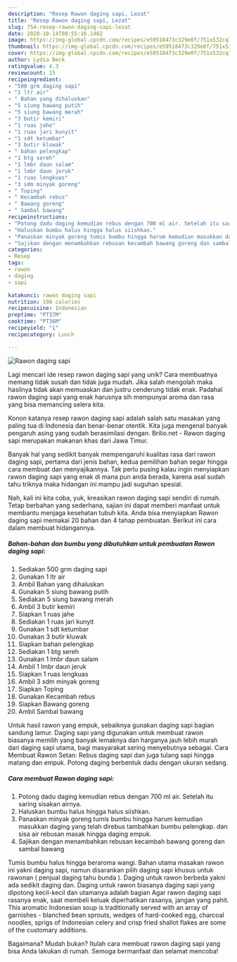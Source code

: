 ```yaml
---
description: "Resep Rawon daging sapi, Lezat"
title: "Resep Rawon daging sapi, Lezat"
slug: 754-resep-rawon-daging-sapi-lezat
date: 2020-10-14T08:55:16.148Z
image: https://img-global.cpcdn.com/recipes/e59518473c329e0f/751x532cq70/rawon-daging-sapi-foto-resep-utama.jpg
thumbnail: https://img-global.cpcdn.com/recipes/e59518473c329e0f/751x532cq70/rawon-daging-sapi-foto-resep-utama.jpg
cover: https://img-global.cpcdn.com/recipes/e59518473c329e0f/751x532cq70/rawon-daging-sapi-foto-resep-utama.jpg
author: Lydia Beck
ratingvalue: 4.3
reviewcount: 15
recipeingredient:
- "500 grm daging sapi"
- "1 ltr air"
- " Bahan yang dihaluskan"
- "5 siung bawang putih"
- "5 siung bawang merah"
- "3 butir kemiri"
- "1 ruas jahe"
- "1 ruas jari kunyit"
- "1 sdt ketumbar"
- "3 butir kluwak"
- " bahan pelengkap"
- "1 btg sereh"
- "1 lmbr daun salam"
- "1 lmbr daun jeruk"
- "1 ruas lengkuas"
- "3 sdm minyak goreng"
- " Toping"
- " Kecambah rebus"
- " Bawang goreng"
- " Sambal bawang"
recipeinstructions:
- "Potong dadu daging kemudian rebus dengan 700 ml air. Setelah itu saring sisakan airnya."
- "Haluskan bumbu halus hingga halus siishkan."
- "Panaskan minyak goreng tumis bumbu hingga harum kemudian masukkan daging yang telah direbus tambahkan bumbu pelengkap. dan sisa air rebusan masak hingga daging empuk."
- "Sajikan dengan menambahkan rebusan kecambah bawang goreng dan sambal bawang"
categories:
- Resep
tags:
- rawon
- daging
- sapi

katakunci: rawon daging sapi 
nutrition: 198 calories
recipecuisine: Indonesian
preptime: "PT37M"
cooktime: "PT36M"
recipeyield: "1"
recipecategory: Lunch

---
```



![Rawon daging sapi](https://img-global.cpcdn.com/recipes/e59518473c329e0f/751x532cq70/rawon-daging-sapi-foto-resep-utama.jpg)

Lagi mencari ide resep rawon daging sapi yang unik? Cara membuatnya memang tidak susah dan tidak juga mudah. Jika salah mengolah maka hasilnya tidak akan memuaskan dan justru cenderung tidak enak. Padahal rawon daging sapi yang enak harusnya sih mempunyai aroma dan rasa yang bisa memancing selera kita.

Konon katanya resep rawon daging sapi adalah salah satu masakan yang paling tua di Indonesia dan benar-benar otentik. Kita juga mengenal banyak pengaruh asing yang sudah berasimilasi dengan. Brilio.net - Rawon daging sapi merupakan makanan khas dari Jawa Timur.

Banyak hal yang sedikit banyak mempengaruhi kualitas rasa dari rawon daging sapi, pertama dari jenis bahan, kedua pemilihan bahan segar hingga cara membuat dan menyajikannya. Tak perlu pusing kalau ingin menyiapkan rawon daging sapi yang enak di mana pun anda berada, karena asal sudah tahu triknya maka hidangan ini mampu jadi suguhan spesial.


Nah, kali ini kita coba, yuk, kreasikan rawon daging sapi sendiri di rumah. Tetap berbahan yang sederhana, sajian ini dapat memberi manfaat untuk membantu menjaga kesehatan tubuh kita. Anda bisa menyiapkan Rawon daging sapi memakai 20 bahan dan 4 tahap pembuatan. Berikut ini cara dalam membuat hidangannya.

<!--inarticleads1-->

##### Bahan-bahan dan bumbu yang dibutuhkan untuk pembuatan Rawon daging sapi:

1. Sediakan 500 grm daging sapi
1. Gunakan 1 ltr air
1. Ambil  Bahan yang dihaluskan
1. Gunakan 5 siung bawang putih
1. Sediakan 5 siung bawang merah
1. Ambil 3 butir kemiri
1. Siapkan 1 ruas jahe
1. Sediakan 1 ruas jari kunyit
1. Gunakan 1 sdt ketumbar
1. Gunakan 3 butir kluwak
1. Siapkan  bahan pelengkap
1. Sediakan 1 btg sereh
1. Gunakan 1 lmbr daun salam
1. Ambil 1 lmbr daun jeruk
1. Siapkan 1 ruas lengkuas
1. Ambil 3 sdm minyak goreng
1. Siapkan  Toping
1. Gunakan  Kecambah rebus
1. Siapkan  Bawang goreng
1. Ambil  Sambal bawang


Untuk hasil rawon yang empuk, sebaiknya gunakan daging sapi bagian sandung lamur. Daging sapi yang digunakan untuk membuat rawon biasanya memilih yang banyak lemaknya dan harganya jauh lebih murah dari daging sapi utama, bagi masyarakat sering menyebutnya sebagai. Cara Membuat Rawon Setan: Rebus daging sapi dan juga tulang sapi hingga matang dan empuk. Potong daging berbentuk dadu dengan ukuran sedang. 

<!--inarticleads2-->

##### Cara membuat Rawon daging sapi:

1. Potong dadu daging kemudian rebus dengan 700 ml air. Setelah itu saring sisakan airnya.
1. Haluskan bumbu halus hingga halus siishkan.
1. Panaskan minyak goreng tumis bumbu hingga harum kemudian masukkan daging yang telah direbus tambahkan bumbu pelengkap. dan sisa air rebusan masak hingga daging empuk.
1. Sajikan dengan menambahkan rebusan kecambah bawang goreng dan sambal bawang


Tumis bumbu halus hingga beraroma wangi. Bahan utama masakan rawon ini yakni daging sapi, namun disarankan pilih daging sapi khusus untuk rawonan ( penjual daging tahu bunda ). Daging untuk rawon berbeda yakni ada sedikit daging dan. Daging untuk rawon biasanya daging sapi yang dipotong kecil-kecil dan utamanya adalah bagian Agar rawon daging sapi rasanya enak, saat membeli keluak diperhatikan rasanya, jangan yang pahit. This aromatic Indonesian soup is traditionally served with an array of garnishes - blanched bean sprouts, wedges of hard-cooked egg, charcoal noodles, sprigs of Indonesian celery and crisp fried shallot flakes are some of the customary additions. 

Bagaimana? Mudah bukan? Itulah cara membuat rawon daging sapi yang bisa Anda lakukan di rumah. Semoga bermanfaat dan selamat mencoba!
